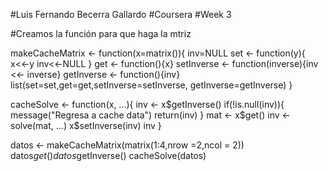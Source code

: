 #Luis Fernando Becerra Gallardo
#Coursera
#Week 3

#Creamos la función para que haga la mtriz 


makeCacheMatrix <- function(x=matrix()){
  inv=NULL
  set <- function(y){
    x<<-y
    inv<<-NULL
  }
  get <- function(){x}
  setInverse <- function(inverse){inv <<- inverse}
  getInverse <- function(){inv}
  list(set=set,get=get,setInverse=setInverse, getInverse=getInverse)
}

cacheSolve <- function(x, ...){
  inv <- x$getInverse()
  if(!is.null(inv)){
    message("Regresa a cache data")
    return(inv)
  }
  mat <- x$get()
  inv <- solve(mat, ...)
  x$setInverse(inv)
  inv
}


datos <- makeCacheMatrix(matrix(1:4,nrow =2,ncol = 2))
datos$get()
datos$getInverse()
cacheSolve(datos)



